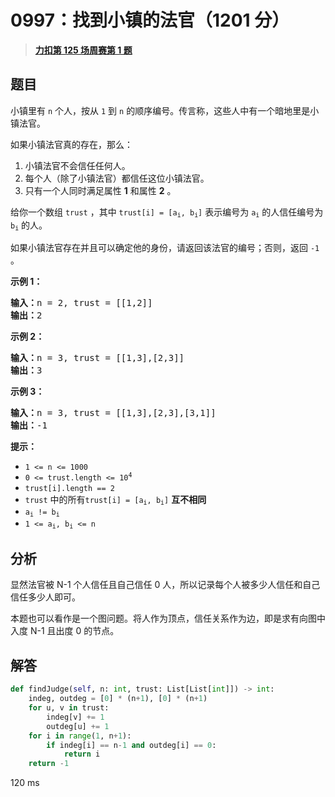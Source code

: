 # 0997：找到小镇的法官（1201 分）


> <u>**[力扣第 125 场周赛第 1 题](https://leetcode.cn/problems/find-the-town-judge/)**</u>

## 题目

<p>小镇里有 <code>n</code> 个人，按从 <code>1</code> 到 <code>n</code> 的顺序编号。传言称，这些人中有一个暗地里是小镇法官。</p>

<p>如果小镇法官真的存在，那么：</p>

<ol>
<li>小镇法官不会信任任何人。</li>
<li>每个人（除了小镇法官）都信任这位小镇法官。</li>
<li>只有一个人同时满足属性 <strong>1</strong> 和属性 <strong>2</strong> 。</li>
</ol>

<p>给你一个数组 <code>trust</code> ，其中 <code>trust[i] = [a<sub>i</sub>, b<sub>i</sub>]</code> 表示编号为 <code>a<sub>i</sub></code> 的人信任编号为 <code>b<sub>i</sub></code> 的人。</p>

<p>如果小镇法官存在并且可以确定他的身份，请返回该法官的编号；否则，返回 <code>-1</code> 。</p>



<p><strong>示例 1：</strong></p>

<pre>
<strong>输入：</strong>n = 2, trust = [[1,2]]
<strong>输出：</strong>2
</pre>

<p><strong>示例 2：</strong></p>

<pre>
<strong>输入：</strong>n = 3, trust = [[1,3],[2,3]]
<strong>输出：</strong>3
</pre>

<p><strong>示例 3：</strong></p>

<pre>
<strong>输入：</strong>n = 3, trust = [[1,3],[2,3],[3,1]]
<strong>输出：</strong>-1
</pre>


<p><strong>提示：</strong></p>

<ul>
<li><code>1 &lt;= n &lt;= 1000</code></li>
<li><code>0 &lt;= trust.length &lt;= 10<sup>4</sup></code></li>
<li><code>trust[i].length == 2</code></li>
<li><code>trust</code> 中的所有<code>trust[i] = [a<sub>i</sub>, b<sub>i</sub>]</code> <strong>互不相同</strong></li>
<li><code>a<sub>i</sub> != b<sub>i</sub></code></li>
<li><code>1 &lt;= a<sub>i</sub>, b<sub>i</sub> &lt;= n</code></li>
</ul>


## 分析

显然法官被 N-1 个人信任且自己信任 0 人，所以记录每个人被多少人信任和自己信任多少人即可。

本题也可以看作是一个图问题。将人作为顶点，信任关系作为边，即是求有向图中入度 N-1 且出度 0 的节点。

## 解答

```python
def findJudge(self, n: int, trust: List[List[int]]) -> int:
    indeg, outdeg = [0] * (n+1), [0] * (n+1)
    for u, v in trust:
        indeg[v] += 1
        outdeg[u] += 1
    for i in range(1, n+1):
        if indeg[i] == n-1 and outdeg[i] == 0:
            return i
    return -1
```
120 ms
